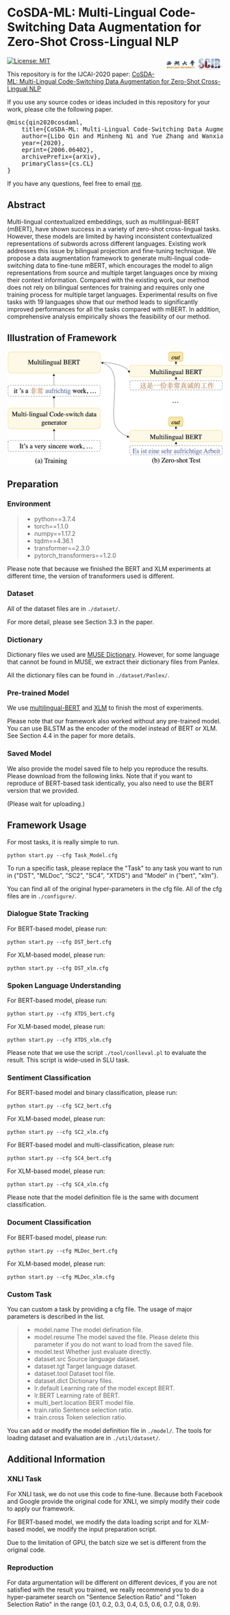 # CoSDA-ML: Multi-Lingual Code-Switching Data Augmentation for Zero-Shot Cross-Lingual NLP

[![License: MIT](https://img.shields.io/badge/License-MIT-yellow.svg)](https://opensource.org/licenses/MIT)<img align="right" src="img/SCIR.jpg" width="12%"><img align="right" src="img/WestLake.jpg" width="15%">

This repository is for the IJCAI-2020 paper: [CoSDA-ML: Multi-Lingual Code-Switching Data Augmentation for Zero-Shot Cross-Lingual NLP](https://arxiv.org/pdf/2006.06402)

If you use any source codes or ideas included in this repository for your work, please cite the following paper.
<pre>
@misc{qin2020cosdaml,
    title={CoSDA-ML: Multi-Lingual Code-Switching Data Augmentation for Zero-Shot Cross-Lingual NLP},
    author={Libo Qin and Minheng Ni and Yue Zhang and Wanxiang Che},
    year={2020},
    eprint={2006.06402},
    archivePrefix={arXiv},
    primaryClass={cs.CL}
}
</pre>

If you have any questions, feel free to email [me](Mailto:mhni@ir.hit.edu.cn).

## Abstract

Multi-lingual contextualized embeddings, such as multilingual-BERT (mBERT), have shown success in a variety of zero-shot cross-lingual tasks. However, these models are limited by having inconsistent contextualized representations of subwords across different languages. Existing work addresses this issue by bilingual projection and fine-tuning technique. We propose a data augmentation framework to generate multi-lingual code-switching data to fine-tune mBERT, which encourages the model to align representations from source and multiple target languages once by mixing their context information. Compared with the existing work, our method does not rely on bilingual sentences for training and requires only one training process for multiple target languages. Experimental results on five tasks with 19 languages show that our method leads to significantly improved performances for all the tasks compared with mBERT. In addition, comprehensive analysis empirically shows the feasibility of our method.

## Illustration of Framework

<img src="img/framework.png">

## Preparation

### Environment

> + python==3.7.4
> + torch==1.1.0
> + numpy==1.17.2
> + tqdm==4.36.1
> + transformer==2.3.0
> + pytorch_transformers==1.2.0

Please note that because we finished the BERT and XLM experiments at different time, the version of transformers used is different.

### Dataset

All of the dataset files are in ```./dataset/```.

For more detail, please see Section 3.3 in the paper.

### Dictionary

Dictionary files we used are [MUSE Dictionary](https://github.com/facebookresearch/MUSE). However, for some language that cannot be found in MUSE, we extract their dictionary files from Panlex.

All the dictionary files can be found in ```./dataset/Panlex/```.

### Pre-trained Model

We use [multilingual-BERT](https://github.com/google-research/bert/blob/master/multilingual.md) and [XLM](https://github.com/facebookresearch/XLM) to finish the most of experiments. 

Please note that our framework also worked without any pre-trained model.  You can use BiLSTM as the encoder of the model instead of BERT or XLM. See Section 4.4 in the paper for more details.

### Saved Model

We also provide the model saved file to help you reproduce the results. Please download from the following links. Note that if you want to reproduce of BERT-based task identically, you also need to use the BERT version that we provided. 

(Please wait for uploading.)

## Framework Usage

For most tasks, it is really simple to run.

```
python start.py --cfg Task_Model.cfg
```

To run a specific task, please replace the "Task" to any task you want to run in {"DST", "MLDoc", "SC2", "SC4", "XTDS"} and "Model" in {"bert", "xlm"}.

You can find all of the original hyper-parameters in the cfg file.
All of the cfg files are in ```./configure/```.

### Dialogue State Tracking

For BERT-based model, please run:
```
python start.py --cfg DST_bert.cfg
```
For XLM-based model, please run:
```
python start.py --cfg DST_xlm.cfg
```

### Spoken Language Understanding

For BERT-based model, please run:
```
python start.py --cfg XTDS_bert.cfg
```
For XLM-based model, please run:
```
python start.py --cfg XTDS_xlm.cfg
```

Please note that we use the script ```./tool/conlleval.pl``` to evaluate the result. This script is wide-used in SLU task.

### Sentiment Classification

For BERT-based model and binary classification, please run:
```
python start.py --cfg SC2_bert.cfg
```
For XLM-based model, please run:
```
python start.py --cfg SC2_xlm.cfg
```

For BERT-based model and multi-classification, please run:
```
python start.py --cfg SC4_bert.cfg
```
For XLM-based model, please run:
```
python start.py --cfg SC4_xlm.cfg
```

Please note that the model definition file is the same with document classification.

### Document Classification

For BERT-based model, please run:
```
python start.py --cfg MLDoc_bert.cfg
```
For XLM-based model, please run:
```
python start.py --cfg MLDoc_xlm.cfg
```

### Custom Task

You can custom a task by providing a cfg file. The usage of major parameters is described in the list.

> + model.name The model defination file.
> + model.resume The model saved the file. Please delete this parameter if you do not want to load from the saved file.
> + model.test Whether just evaluate directly.
> + dataset.src Source language dataset.
> + dataset.tgt Target language dataset.
> + dataset.tool Dataset tool file.
> + dataset.dict Dictionary files.
> + lr.default Learning rate of the model except BERT.
> + lr.BERT Learning rate of BERT.
> + multi_bert.location BERT model file.
> + train.ratio Sentence selection ratio.
> + train.cross Token selection ratio.

You can add or modify the model definition file in ```./model/```. The tools for loading dataset and evaluation are in ```./util/dataset/```.

## Additional Information

### XNLI Task

For XNLI task, we do not use this code to fine-tune. Because both Facebook and Google provide the original code for XNLI, we simply modify their code to apply our framework.

For BERT-based model, we modify the data loading script and for XLM-based model, we modify the input preparation script.

Due to the limitation of GPU, the batch size we set is different from the original code.

### Reproduction

For data argumentation will be different on different devices, if you are not satisfied with the result you trained, we really recommend you to do a hyper-parameter search on "Sentence Selection Ratio" and "Token Selection Ratio" in the range {0.1, 0.2, 0.3, 0.4, 0.5, 0.6, 0.7, 0.8, 0.9}.
